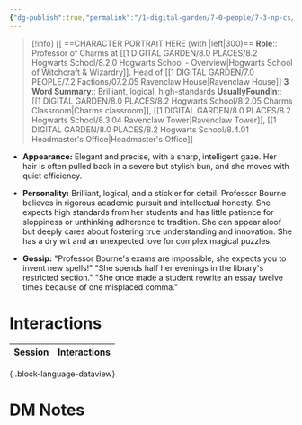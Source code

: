 ```yaml
---
{"dg-publish":true,"permalink":"/1-digital-garden/7-0-people/7-3-np-cs/elara-bourne/","tags":["#person","hogwarts","hogwarts-faculty","professor","#ravenclaw"]}
---
```


>[!info] 
>[[ ==CHARACTER PORTRAIT HERE (with |left|300)==
>**Role**:: Professor of Charms at [[1 DIGITAL GARDEN/8.0 PLACES/8.2 Hogwarts School/8.2.0 Hogwarts School - Overview\|Hogwarts School of Witchcraft & Wizardry]]. Head of [[1 DIGITAL GARDEN/7.0 PEOPLE/7.2 Factions/07.2.05 Ravenclaw House\|Ravenclaw House]]
>**3 Word Summary**:: Brilliant, logical, high-standards
>**UsuallyFoundIn**:: [[1 DIGITAL GARDEN/8.0 PLACES/8.2 Hogwarts School/8.2.05 Charms Classroom\|Charms classroom]], [[1 DIGITAL GARDEN/8.0 PLACES/8.2 Hogwarts School/8.3.04 Ravenclaw Tower\|Ravenclaw Tower]], [[1 DIGITAL GARDEN/8.0 PLACES/8.2 Hogwarts School/8.4.01 Headmaster's Office\|Headmaster's Office]]

- **Appearance:** Elegant and precise, with a sharp, intelligent gaze. Her hair is often pulled back in a severe but stylish bun, and she moves with quiet efficiency.
    
- **Personality:** Brilliant, logical, and a stickler for detail. Professor Bourne believes in rigorous academic pursuit and intellectual honesty. She expects high standards from her students and has little patience for sloppiness or unthinking adherence to tradition. She can appear aloof but deeply cares about fostering true understanding and innovation. She has a dry wit and an unexpected love for complex magical puzzles.
    
- **Gossip:** "Professor Bourne's exams are impossible, she expects you to invent new spells!" "She spends half her evenings in the library's restricted section." "She once made a student rewrite an essay twelve times because of one misplaced comma."
    

# Interactions

| Session | Interactions |
| ------- | ------------ |

{ .block-language-dataview}


# DM Notes
